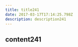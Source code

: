 ```yaml
---
title: title241
date: 2017-03-17T17:14:25.798Z
description: description241
---
```


## content241
  

